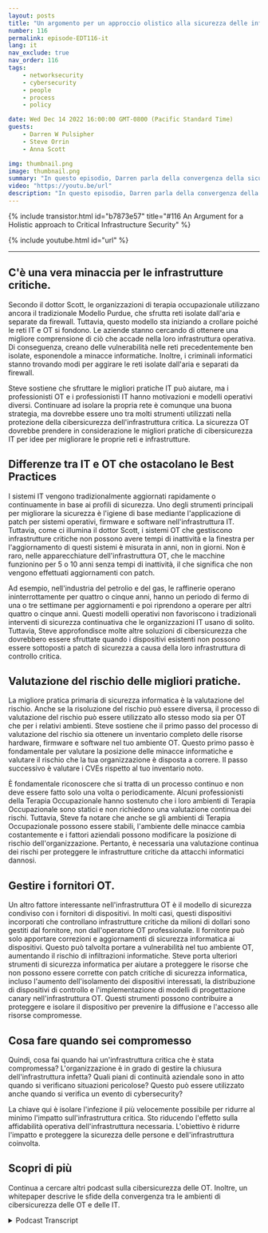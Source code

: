 ```yaml
---
layout: posts
title: "Un argomento per un approccio olistico alla sicurezza delle infrastrutture critiche"
number: 116
permalink: episode-EDT116-it
lang: it
nav_exclude: true
nav_order: 116
tags:
    - networksecurity
    - cybersecurity
    - people
    - process
    - policy

date: Wed Dec 14 2022 16:00:00 GMT-0800 (Pacific Standard Time)
guests:
    - Darren W Pulsipher
    - Steve Orrin
    - Anna Scott

img: thumbnail.png
image: thumbnail.png
summary: "In questo episodio, Darren parla della convergenza della sicurezza informatica OT e IT con l'esperto di sicurezza Steve Orrin e l'esperta di OT industriale Dr. Anna Scott."
video: "https://youtu.be/url"
description: "In questo episodio, Darren parla della convergenza della sicurezza informatica OT e IT con l'esperto di sicurezza Steve Orrin e l'esperta di OT industriale Dr. Anna Scott."
---
```


<div>
{% include transistor.html id="b7873e57" title="#116 An Argument for a Holistic approach to Critical Infrastructure Security" %}

{% include youtube.html id="url" %}
</div>

---

## C'è una vera minaccia per le infrastrutture critiche.

Secondo il dottor Scott, le organizzazioni di terapia occupazionale utilizzano ancora il tradizionale Modello Purdue, che sfrutta reti isolate dall'aria e separate da firewall. Tuttavia, questo modello sta iniziando a crollare poiché le reti IT e OT si fondono. Le aziende stanno cercando di ottenere una migliore comprensione di ciò che accade nella loro infrastruttura operativa. Di conseguenza, creano delle vulnerabilità nelle reti precedentemente ben isolate, esponendole a minacce informatiche. Inoltre, i criminali informatici stanno trovando modi per aggirare le reti isolate dall'aria e separati da firewall.

Steve sostiene che sfruttare le migliori pratiche IT può aiutare, ma i professionisti OT e i professionisti IT hanno motivazioni e modelli operativi diversi. Continuare ad isolare la propria rete è comunque una buona strategia, ma dovrebbe essere uno tra molti strumenti utilizzati nella protezione della cibersicurezza dell'infrastruttura critica. La sicurezza OT dovrebbe prendere in considerazione le migliori pratiche di cibersicurezza IT per idee per migliorare le proprie reti e infrastrutture.

## Differenze tra IT e OT che ostacolano le Best Practices

I sistemi IT vengono tradizionalmente aggiornati rapidamente o continuamente in base ai profili di sicurezza. Uno degli strumenti principali per migliorare la sicurezza è l'igiene di base mediante l'applicazione di patch per sistemi operativi, firmware e software nell'infrastruttura IT. Tuttavia, come ci illumina il dottor Scott, i sistemi OT che gestiscono infrastrutture critiche non possono avere tempi di inattività e la finestra per l'aggiornamento di questi sistemi è misurata in anni, non in giorni. Non è raro, nelle apparecchiature dell'infrastruttura OT, che le macchine funzionino per 5 o 10 anni senza tempi di inattività, il che significa che non vengono effettuati aggiornamenti con patch.

Ad esempio, nell'industria del petrolio e del gas, le raffinerie operano ininterrottamente per quattro o cinque anni, hanno un periodo di fermo di una o tre settimane per aggiornamenti e poi riprendono a operare per altri quattro o cinque anni. Questi modelli operativi non favoriscono i tradizionali interventi di sicurezza continuativa che le organizzazioni IT usano di solito. Tuttavia, Steve approfondisce molte altre soluzioni di cibersicurezza che dovrebbero essere sfruttate quando i dispositivi esistenti non possono essere sottoposti a patch di sicurezza a causa della loro infrastruttura di controllo critica.

## Valutazione del rischio delle migliori pratiche.

La migliore pratica primaria di sicurezza informatica è la valutazione del rischio. Anche se la risoluzione del rischio può essere diversa, il processo di valutazione del rischio può essere utilizzato allo stesso modo sia per OT che per i relativi ambienti. Steve sostiene che il primo passo del processo di valutazione del rischio sia ottenere un inventario completo delle risorse hardware, firmware e software nel tuo ambiente OT. Questo primo passo è fondamentale per valutare la posizione delle minacce informatiche e valutare il rischio che la tua organizzazione è disposta a correre. Il passo successivo è valutare i CVEs rispetto al tuo inventario noto.

È fondamentale riconoscere che si tratta di un processo continuo e non deve essere fatto solo una volta o periodicamente. Alcuni professionisti della Terapia Occupazionale hanno sostenuto che i loro ambienti di Terapia Occupazionale sono statici e non richiedono una valutazione continua dei rischi. Tuttavia, Steve fa notare che anche se gli ambienti di Terapia Occupazionale possono essere stabili, l'ambiente delle minacce cambia costantemente e i fattori aziendali possono modificare la posizione di rischio dell'organizzazione. Pertanto, è necessaria una valutazione continua dei rischi per proteggere le infrastrutture critiche da attacchi informatici dannosi.

## Gestire i fornitori OT.

Un altro fattore interessante nell'infrastruttura OT è il modello di sicurezza condiviso con i fornitori di dispositivi. In molti casi, questi dispositivi incorporati che controllano infrastrutture critiche da milioni di dollari sono gestiti dal fornitore, non dall'operatore OT professionale. Il fornitore può solo apportare correzioni e aggiornamenti di sicurezza informatica ai dispositivi. Questo può talvolta portare a vulnerabilità nel tuo ambiente OT, aumentando il rischio di infiltrazioni informatiche. Steve porta ulteriori strumenti di sicurezza informatica per aiutare a proteggere le risorse che non possono essere corrette con patch critiche di sicurezza informatica, incluso l'aumento dell'isolamento dei dispositivi interessati, la distribuzione di dispositivi di controllo e l'implementazione di modelli di progettazione canary nell'infrastruttura OT. Questi strumenti possono contribuire a proteggere e isolare il dispositivo per prevenire la diffusione e l'accesso alle risorse compromesse.

## Cosa fare quando sei compromesso

Quindi, cosa fai quando hai un'infrastruttura critica che è stata compromessa? L'organizzazione è in grado di gestire la chiusura dell'infrastruttura infetta? Quali piani di continuità aziendale sono in atto quando si verificano situazioni pericolose? Questo può essere utilizzato anche quando si verifica un evento di cybersecurity?

La chiave qui è isolare l'infezione il più velocemente possibile per ridurre al minimo l'impatto sull'infrastruttura critica. Sto riducendo l'effetto sulla affidabilità operativa dell'infrastruttura necessaria. L'obiettivo è ridurre l'impatto e proteggere la sicurezza delle persone e dell'infrastruttura coinvolta.

## Scopri di più

Continua a cercare altri podcast sulla cibersicurezza delle OT. Inoltre, un whitepaper descrive le sfide della convergenza tra le ambienti di cibersicurezza delle OT e delle IT.



<details>
<summary> Podcast Transcript </summary>

<p></p>

</details>
